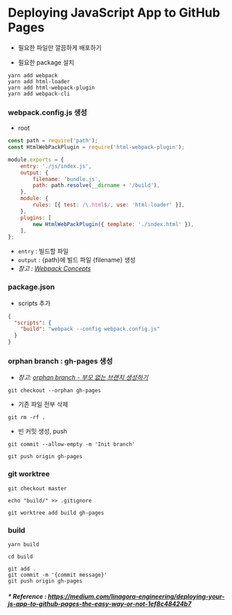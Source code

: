 # Deploying JavaScript App to GitHub Pages
- 필요한 파일만 깔끔하게 배포하기

- 필요한 package 설치
```
yarn add webpack
yarn add html-loader
yarn add html-webpack-plugin
yarn add webpack-cli
```

### webpack.config.js 생성
- root
```javascript
const path = require('path');
const HtmlWebPackPlugin = require('html-webpack-plugin');

module.exports = {
    entry: './js/index.js',
    output: {
    	filename: 'bundle.js',
    	path: path.resolve(__dirname + '/build'),
    },
    module: {
    	rules: [{ test: /\.html$/, use: 'html-loader' }],
    },
    plugins: [
    	new HtmlWebPackPlugin({ template: './index.html' }),
    ],
};
```
- `entry` : 빌드할 파일
- `output` : {path}에 빌드 파일 {filename} 생성
- _참고 : [Webpack Concepts](../webpack/[20210322]_concepts.md)_

### package.json
- scripts 추가
```json
{
  "scripts": {
    "build": "webpack --config webpack.config.js"
  }
}
```

### orphan branch : gh-pages 생성
- _참고: [orphan branch - 부모 없는 브랜치 생성하기](../git/[20210317]_orphan_branch.md)_
```git
git checkout --orphan gh-pages
```
- 기존 파일 전부 삭제
```git
git rm -rf .
```
- 빈 커밋 생성, push
```git
git commit --allow-empty -m 'Init branch'

git push origin gh-pages
```

### git worktree
```git
git checkout master

echo "build/" >> .gitignore

git worktree add build gh-pages
```

### build
```
yarn build
```
```
cd build

git add .
git commit -m '{commit message}'
git push origin gh-pages
```

##### * Reference : https://medium.com/linagora-engineering/deploying-your-js-app-to-github-pages-the-easy-way-or-not-1ef8c48424b7

